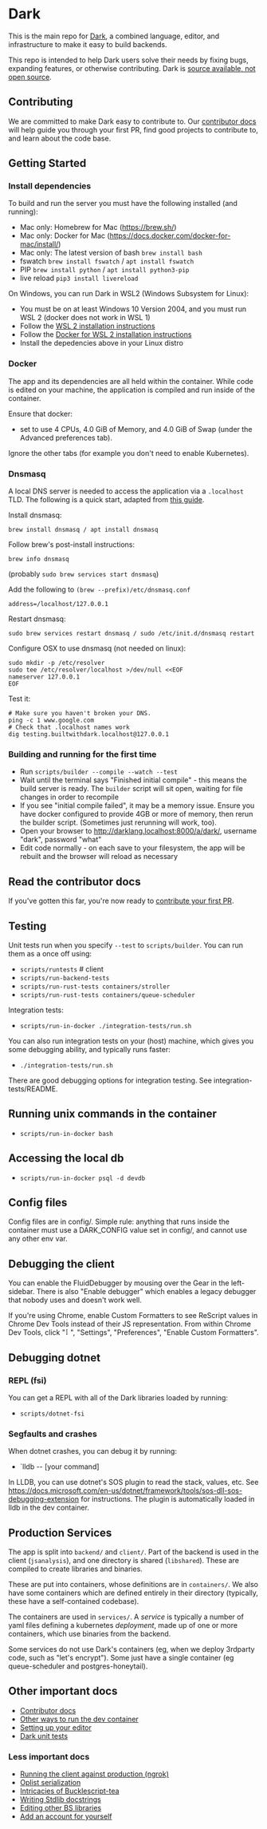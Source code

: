 # Dark

This is the main repo for [Dark](https://darklang.com), a combined language, editor, and infrastructure to make it easy to build backends.

This repo is intended to help Dark users solve their needs by fixing bugs, expanding features, or otherwise contributing. Dark is
[source available, not open source](https://github.com/darklang/dark/blob/main/LICENSE.md).

## Contributing

We are committed to make Dark easy to contribute to.
Our [contributor
docs](https://darklang.github.io/docs/contributing/getting-started) will help
guide you through your first PR, find good projects to contribute to, and learn
about the code base.

## Getting Started

### Install dependencies

To build and run the server you must have the following installed (and running):

- Mac only: Homebrew for Mac (https://brew.sh/)
- Mac only: Docker for Mac (https://docs.docker.com/docker-for-mac/install/)
- Mac only: The latest version of bash `brew install bash`
- fswatch `brew install fswatch` / `apt install fswatch`
- PIP `brew install python` / `apt install python3-pip`
- live reload `pip3 install livereload`

On Windows, you can run Dark in WSL2 (Windows Subsystem for Linux):

- You must be on at least Windows 10 Version 2004, and you must run WSL 2 (docker does not work in WSL 1)
- Follow the [WSL 2 installation instructions](https://docs.microsoft.com/en-us/windows/wsl/install-win10#update-to-wsl-2)
- Follow the [Docker for WSL 2 installation instructions](https://docs.docker.com/docker-for-windows/wsl/)
- Install the depedencies above in your Linux distro

### Docker

The app and its dependencies are all held within the container. While code is edited on your machine, the application is compiled and run inside of the container.

Ensure that docker:

- set to use 4 CPUs, 4.0 GiB of Memory, and 4.0 GiB of Swap (under the Advanced preferences tab).

Ignore the other tabs (for example you don't need to enable Kubernetes).

### Dnsmasq

A local DNS server is needed to access the application via a `.localhost` TLD. The following is a quick start, adapted from [this guide](https://passingcuriosity.com/2013/dnsmasq-dev-osx/).

Install dnsmasq:

```
brew install dnsmasq / apt install dnsmasq
```

Follow brew's post-install instructions:

```
brew info dnsmasq
```

(probably `sudo brew services start dnsmasq`)

Add the following to `(brew --prefix)/etc/dnsmasq.conf`

```
address=/localhost/127.0.0.1
```

Restart dnsmasq:

```
sudo brew services restart dnsmasq / sudo /etc/init.d/dnsmasq restart
```

Configure OSX to use dnsmasq (not needed on linux):

```
sudo mkdir -p /etc/resolver
sudo tee /etc/resolver/localhost >/dev/null <<EOF
nameserver 127.0.0.1
EOF
```

Test it:

```
# Make sure you haven't broken your DNS.
ping -c 1 www.google.com
# Check that .localhost names work
dig testing.builtwithdark.localhost@127.0.0.1
```

### Building and running for the first time

- Run `scripts/builder --compile --watch --test`
- Wait until the terminal says "Finished initial compile" - this means the
  build server is ready. The `builder` script will sit open, waiting for file
  changes in order to recompile
- If you see "initial compile failed", it may be a memory issue. Ensure you
  have docker configured to provide 4GB or more of memory, then rerun the builder
  script. (Sometimes just rerunning will work, too).
- Open your browser to http://darklang.localhost:8000/a/dark/, username "dark",
  password "what"
- Edit code normally - on each save to your filesystem, the app will be rebuilt
  and the browser will reload as necessary

## Read the contributor docs

If you've gotten this far, you're now ready to [contribute your first PR](https://darklang.github.io/docs/contributing/getting-started#first-contribution).

## Testing

Unit tests run when you specify `--test` to `scripts/builder`. You can run them as a once off using:

- `scripts/runtests` # client
- `scripts/run-backend-tests`
- `scripts/run-rust-tests containers/stroller`
- `scripts/run-rust-tests containers/queue-scheduler`

Integration tests:

- `scripts/run-in-docker ./integration-tests/run.sh`

You can also run integration tests on your (host) machine, which gives you some debugging ability, and typically runs faster:

- `./integration-tests/run.sh`

There are good debugging options for integration testing. See integration-tests/README.

## Running unix commands in the container

- `scripts/run-in-docker bash`

## Accessing the local db

- `scripts/run-in-docker psql -d devdb`

## Config files

Config files are in config/. Simple rule: anything that runs inside the
container must use a DARK_CONFIG value set in config/, and cannot use
any other env var.

## Debugging the client

You can enable the FluidDebugger by mousing over the Gear in the
left-sidebar. There is also "Enable debugger" which enables a legacy
debugger that nobody uses and doesn't work well.

If you're using Chrome, enable Custom Formatters to see ReScript values in
Chrome Dev Tools instead of their JS representation. From within Chrome
Dev Tools, click "⠇", "Settings", "Preferences", "Enable Custom
Formatters".

## Debugging dotnet

### REPL (fsi)

You can get a REPL with all of the Dark libraries loaded by running:

- `scripts/dotnet-fsi`

### Segfaults and crashes

When dotnet crashes, you can debug it by running:

- `lldb -- [your command]

In LLDB, you can use dotnet's SOS plugin to read the stack, values, etc. See
https://docs.microsoft.com/en-us/dotnet/framework/tools/sos-dll-sos-debugging-extension
for instructions. The plugin is automatically loaded in lldb in the dev
container.

## Production Services

The app is split into `backend/` and `client/`. Part of the backend is used in
the client (`jsanalysis`), and one directory is shared (`libshared`). These are
compiled to create libraries and binaries.

These are put into containers, whose definitions are in `containers/`. We also
have some containers which are defined entirely in their directory (typically,
these have a self-contained codebase).

The containers are used in `services/`. A _service_ is typically a number of
yaml files defining a kubernetes _deployment_, made up of one or more
containers, which use binaries from the backend.

Some services do not use Dark's containers (eg, when we deploy 3rdparty code,
such as "let's encrypt"). Some just have a single container (eg queue-scheduler
and postgres-honeytail).

## Other important docs

- [Contributor docs](https://darklang.github.io/docs/contributing/getting-started)
- [Other ways to run the dev container](docs/builder-options.md)
- [Setting up your editor](docs/editor-setup.md)
- [Dark unit tests](fsharp-backend/tests/testfiles/README.md)

### Less important docs

- [Running the client against production (ngrok)](docs/running-against-production.md)
- [Oplist serialization](docs/oplist-serialization.md)
- [Intricacies of Bucklescript-tea](docs/bs-tea.md)
- [Writing Stdlib docstrings](docs/writing-docstrings.md)
- [Editing other BS libraries](docs/modifying-libraries.md)
- [Add an account for yourself](docs/add-account.md)
